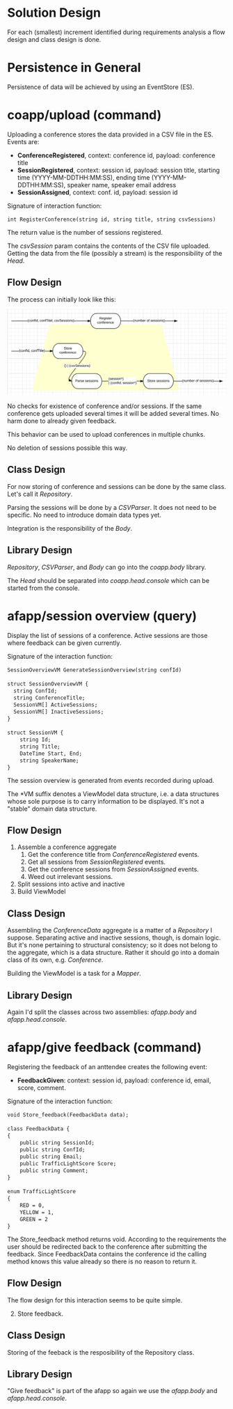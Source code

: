# Solution Design
For each (smallest) increment identified during requirements analysis a flow design and class design is done.

# Persistence in General
Persistence of data will be achieved by using an EventStore (ES).

# coapp/upload (command)
Uploading a conference stores the data provided in a CSV file in the ES. Events are:

* **ConferenceRegistered**, context: conference id, payload: conference title
* **SessionRegistered**, context: session id, payload: session title, starting time (YYYY-MM-DDTHH:MM:SS), ending time (YYYY-MM-DDTHH:MM:SS), speaker name, speaker email address
* **SessionAssigned**, context: conf. id, payload: session id

Signature of interaction function:

	int RegisterConference(string id, string title, string csvSessions)

The return value is the number of sessions registered.

The _csvSession_ param contains the contents of the CSV file uploaded. Getting the data from the file (possibly a stream) is the responsibility of the _Head_.

## Flow Design
The process can initially look like this:

![image](images/design/inc01.png)

No checks for existence of conference and/or sessions. If the same conference gets uploaded several times it will be added several times. No harm done to already given feedback.

This behavior can be used to upload conferences in multiple chunks.

No deletion of sessions possible this way.

## Class Design
For now storing of conference and sessions can be done by the same class. Let's call it _Repository_.

Parsing the sessions will be done by a _CSVParser_. It does not need to be specific. No need to introduce domain data types yet.

Integration is the responsibility of the _Body_.

## Library Design
_Repository_, _CSVParser_, and _Body_ can go into the _coapp.body_ library.

The _Head_ should be separated into _coapp.head.console_ which can be started from the console.

# afapp/session overview (query)
Display the list of sessions of a conference. Active sessions are those where feedback can be given currently.

Signature of the interaction function:

	SessionOverviewVM GenerateSessionOverview(string confId)
	
	struct SessionOverviewVM {
	  string ConfId;
	  string ConferenceTitle;
	  SessionVM[] ActiveSessions;
	  SessionVM[] InactiveSessions;
	}
	
	struct SessionVM {
		string Id;
		string Title;
		DateTime Start, End;
		string SpeakerName;
	}

The session overview is generated from events recorded during upload.

The *VM suffix denotes a ViewModel data structure, i.e. a data structures whose sole purpose is to carry information to be displayed. It's not a "stable" domain data structure.

## Flow Design
1. Assemble a conference aggregate
	1. Get the conference title from _ConferenceRegistered_ events.
	2. Get all sessions from _SessionRegistered_ events.
	3. Get the conference sessions from _SessionAssigned_ events.
	4. Weed out irrelevant sessions.
2. Split sessions into active and inactive
3. Build ViewModel

## Class Design
Assembling the _ConferenceData_ aggregate is a matter of a _Repository_ I suppose. Separating active and inactive sessions, though, is domain logic. But it's none pertaining to structural consistency; so it does not belong to the aggregate, which is a data structure. Rather it should go into a domain class of its own, e.g. _Conference_.

Building the ViewModel is a task for a _Mapper_.

## Library Design
Again I'd split the classes across two assemblies: _afapp.body_ and _afapp.head.console_.

# afapp/give feedback (command)
Registering the feedback of an anttendee creates the following event:

* **FeedbackGiven**: context: session id, payload: conference id, email, score, comment.

Signature of the interaction function:

	void Store_feedback(FeedbackData data);

	class FeedbackData {
	{
		public string SessionId;
		public string ConfId;
		public string Email;
		public TrafficLightScore Score;
		public string Comment;
	}

	enum TrafficLightScore
	{
		RED = 0,
		YELLOW = 1,
		GREEN = 2
	}

The Store\_feedback method returns void. According to the requirements the user should be redirected back to the conference after submitting the feedback. Since FeedbackData contains the conference id the calling method knows this value already so there is no reason to return it.  

## Flow Design
The flow design for this interaction seems to be quite simple. 

2. Store feedback.

## Class Design
Storing of the feeback is the resposibility of the Repository class.

## Library Design
"Give feedback" is part of the afapp so again we use the _afapp.body_ and _afapp.head.console_.

